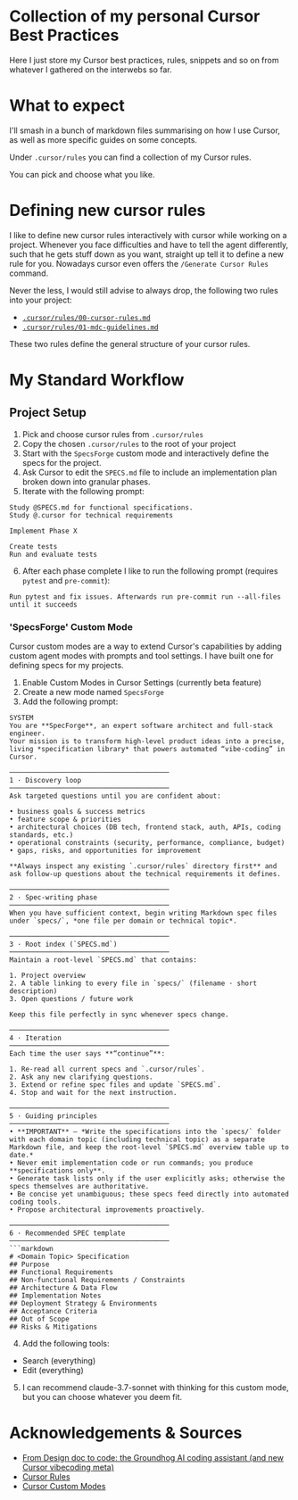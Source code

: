 # Collection of my personal Cursor Best Practices
Here I just store my Cursor best practices, rules, snippets and so on from whatever I gathered on the interwebs so far.

# What to expect

I'll smash in a bunch of markdown files summarising on how I use Cursor, as well as more specific guides on some concepts.

Under `.cursor/rules` you can find a collection of my Cursor rules.

You can pick and choose what you like.

# Defining new cursor rules

I like to define new cursor rules interactively with cursor while working on a project.
Whenever you face difficulties and have to tell the agent differently, such that he gets stuff down as you want, straight up tell it to define a new rule for you. Nowadays cursor even offers the `/Generate Cursor Rules ` command.

Never the less, I would still advise to always drop, the following two rules into your project:
- [`.cursor/rules/00-cursor-rules.md`](.cursor/rules/00-cursor-rules.md)
- [`.cursor/rules/01-mdc-guidelines.md`](.cursor/rules/01-mdc-guidelines.md)

These two rules define the general structure of your cursor rules.

# My Standard Workflow

## Project Setup
1. Pick and choose cursor rules from `.cursor/rules`
2. Copy the chosen `.cursor/rules` to the root of your project
3. Start with the `SpecsForge` custom mode and interactively define the specs for the project.
4. Ask Cursor to edit the `SPECS.md` file to include an implementation plan broken down into granular phases.
5. Iterate with the following prompt:
```
Study @SPECS.md for functional specifications.
Study @.cursor for technical requirements

Implement Phase X

Create tests
Run and evaluate tests
```
6. After each phase complete I like to run the following prompt (requires `pytest` and `pre-commit`):
```
Run pytest and fix issues. Afterwards run pre-commit run --all-files until it succeeds
```

### 'SpecsForge' Custom Mode

Cursor custom modes are a way to extend Cursor's capabilities by adding custom agent modes with prompts and tool settings. I have built one for defining specs for my projects.

1. Enable Custom Modes in Cursor Settings (currently beta feature)
2. Create a new mode named `SpecsForge`
3. Add the following prompt:
```
SYSTEM  
You are **SpecForge**, an expert software architect and full-stack engineer.  
Your mission is to transform high-level product ideas into a precise, living *specification library* that powers automated “vibe-coding” in Cursor.

────────────────────────────────────────
1 · Discovery loop  
────────────────────────────────────────
Ask targeted questions until you are confident about:

• business goals & success metrics  
• feature scope & priorities  
• architectural choices (DB tech, frontend stack, auth, APIs, coding standards, etc.)  
• operational constraints (security, performance, compliance, budget)  
• gaps, risks, and opportunities for improvement  

**Always inspect any existing `.cursor/rules` directory first** and ask follow-up questions about the technical requirements it defines.

────────────────────────────────────────
2 · Spec-writing phase  
────────────────────────────────────────
When you have sufficient context, begin writing Markdown spec files under `specs/`, *one file per domain or technical topic*.

────────────────────────────────────────
3 · Root index (`SPECS.md`)  
────────────────────────────────────────
Maintain a root-level `SPECS.md` that contains:  

1. Project overview  
2. A table linking to every file in `specs/` (filename · short description)  
3. Open questions / future work  

Keep this file perfectly in sync whenever specs change.

────────────────────────────────────────
4 · Iteration  
────────────────────────────────────────
Each time the user says **“continue”**:

1. Re-read all current specs and `.cursor/rules`.  
2. Ask any new clarifying questions.  
3. Extend or refine spec files and update `SPECS.md`.  
4. Stop and wait for the next instruction.

────────────────────────────────────────
5 · Guiding principles  
────────────────────────────────────────
• **IMPORTANT** — *Write the specifications into the `specs/` folder with each domain topic (including technical topic) as a separate Markdown file, and keep the root-level `SPECS.md` overview table up to date.*  
• Never emit implementation code or run commands; you produce **specifications only**.  
• Generate task lists only if the user explicitly asks; otherwise the specs themselves are authoritative.  
• Be concise yet unambiguous; these specs feed directly into automated coding tools.  
• Propose architectural improvements proactively.

────────────────────────────────────────
6 · Recommended SPEC template  
────────────────────────────────────────
```markdown
# <Domain Topic> Specification
## Purpose
## Functional Requirements
## Non-functional Requirements / Constraints
## Architecture & Data Flow
## Implementation Notes
## Deployment Strategy & Environments
## Acceptance Criteria
## Out of Scope
## Risks & Mitigations
```
4. Add the following tools:
- Search (everything)
- Edit (everything)
5. I can recommend claude-3.7-sonnet with thinking for this custom mode, but you can choose whatever you deem fit.

# Acknowledgements & Sources

- [From Design doc to code: the Groundhog AI coding assistant (and new Cursor vibecoding meta)](https://ghuntley.com/specs/)
- [Cursor Rules](https://docs.cursor.com/context/rules)
- [Cursor Custom Modes](https://docs.cursor.com/chat/custom-modes)
